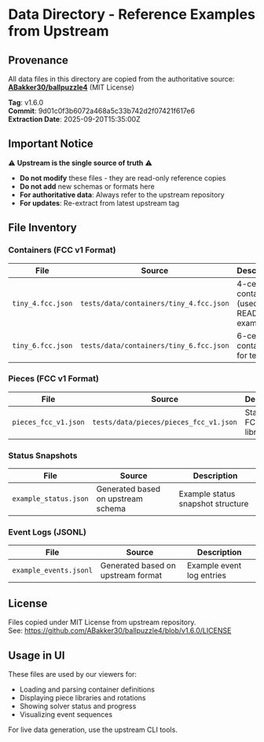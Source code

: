 # Data Directory - Reference Examples from Upstream

## Provenance
All data files in this directory are copied from the authoritative source:
**[ABakker30/ballpuzzle4](https://github.com/ABakker30/ballpuzzle4)** (MIT License)

**Tag**: v1.6.0  
**Commit**: 9d01c0f3b6072a468a5c33b742d2f07421f617e6  
**Extraction Date**: 2025-09-20T15:35:00Z  

## Important Notice
⚠️ **Upstream is the single source of truth** ⚠️

- **Do not modify** these files - they are read-only reference copies
- **Do not add** new schemas or formats here
- **For authoritative data**: Always refer to the upstream repository
- **For updates**: Re-extract from latest upstream tag

## File Inventory

### Containers (FCC v1 Format)
| File | Source | Description |
|------|--------|-------------|
| `tiny_4.fcc.json` | `tests/data/containers/tiny_4.fcc.json` | 4-cell container (used in README examples) |
| `tiny_6.fcc.json` | `tests/data/containers/tiny_6.fcc.json` | 6-cell container for testing |

### Pieces (FCC v1 Format)  
| File | Source | Description |
|------|--------|-------------|
| `pieces_fcc_v1.json` | `tests/data/pieces/pieces_fcc_v1.json` | Standard FCC piece library v1 |

### Status Snapshots
| File | Source | Description |
|------|--------|-------------|
| `example_status.json` | Generated based on upstream schema | Example status snapshot structure |

### Event Logs (JSONL)
| File | Source | Description |
|------|--------|-------------|
| `example_events.jsonl` | Generated based on upstream format | Example event log entries |

## License
Files copied under MIT License from upstream repository.  
See: https://github.com/ABakker30/ballpuzzle4/blob/v1.6.0/LICENSE

## Usage in UI
These files are used by our viewers for:
- Loading and parsing container definitions
- Displaying piece libraries and rotations  
- Showing solver status and progress
- Visualizing event sequences

For live data generation, use the upstream CLI tools.
